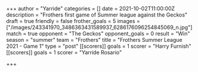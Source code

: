 +++
author = "Yarride"
categories = []
date = 2021-10-02T11:00:00Z
description = "Frothers first game of Summer league against the Geckos"
draft = true
friendly = false
frother_goals = 5
images = ["/images/243341970_3486363431589937_6286176096254845069_n.jpg"]
match = true
opponent = "The Geckos"
opponent_goals = 0
result = "Win"
season = "summer"
team = "Frothers"
title = "Frothers Summer League 2021 - Game 1"
type = "post"
[[scorers]]
goals = 1
scorer = "Harry Furnish"
[[scorers]]
goals = 1
scorer = "Yarride Rosario"

+++
